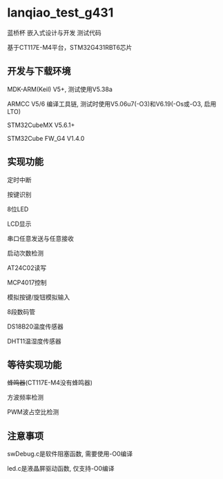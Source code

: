 # lanqiao_test_g431

蓝桥杯 嵌入式设计与开发 测试代码

基于CT117E-M4平台，STM32G431RBT6芯片

## 开发与下载环境

MDK-ARM(Keil) V5+, 测试使用V5.38a

ARMCC V5/6 编译工具链, 测试时使用V5.06u7(-O3)和V6.19(-Os或-O3, 启用LTO)

STM32CubeMX V5.6.1+

STM32Cube FW_G4 V1.4.0

## 实现功能

定时中断

按键识别

8位LED

LCD显示

串口任意发送与任意接收

启动次数检测

AT24C02读写

MCP4017控制

模拟按键/旋钮模拟输入

8段数码管

DS18B20温度传感器

DHT11温湿度传感器

## 等待实现功能

~~蜂鸣器~~(CT117E-M4没有蜂鸣器)

方波频率检测

PWM波占空比检测

## 注意事项

swDebug.c是软件阻塞函数, 需要使用-O0编译

led.c是液晶屏驱动函数, 仅支持-O0编译



